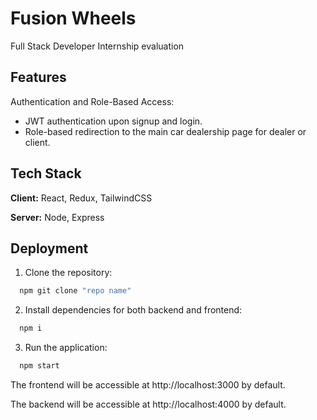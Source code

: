 
# Fusion Wheels

 Full Stack Developer Internship evaluation


## Features

 Authentication and Role-Based Access:
- JWT authentication upon signup and login.
- Role-based redirection to the main car dealership page for dealer or client.


## Tech Stack

**Client:** React, Redux, TailwindCSS

**Server:** Node, Express


## Deployment

1. Clone the repository:

```bash
  npm git clone "repo name"
```

2. Install dependencies for both backend and frontend:

```bash
  npm i
```
3. Run the application:

```bash
  npm start
```

The frontend will be accessible at http://localhost:3000 by default.

The backend will be accessible at http://localhost:4000 by default.



